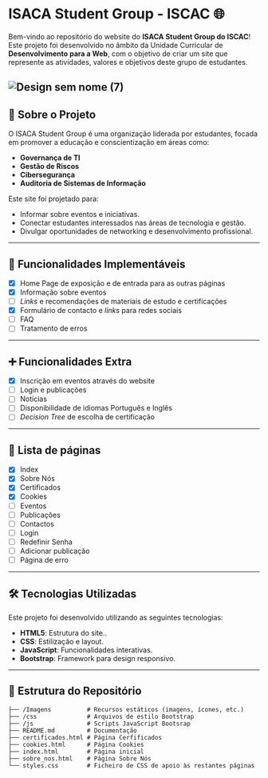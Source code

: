 # ISACA Student Group - ISCAC 🌐

Bem-vindo ao repositório do website do **ISACA Student Group do ISCAC**! Este projeto foi desenvolvido no âmbito da Unidade Curricular de **Desenvolvimento para a Web**, com o objetivo de criar um site que represente as atividades, valores e objetivos deste grupo de estudantes.

![Design sem nome (7)](https://github.com/user-attachments/assets/eb3db1d2-940c-497e-9b57-08cbf76b6729)
---

## 📖 Sobre o Projeto

O ISACA Student Group é uma organização liderada por estudantes, focada em promover a educação e conscientização em áreas como:
- **Governança de TI**
- **Gestão de Riscos**
- **Cibersegurança**
- **Auditoria de Sistemas de Informação**

Este site foi projetado para:
- Informar sobre eventos e iniciativas.
- Conectar estudantes interessados nas áreas de tecnologia e gestão.
- Divulgar oportunidades de networking e desenvolvimento profissional.

---

## 🚀 Funcionalidades Implementáveis

- [x] Home Page de exposição e de entrada para as outras páginas
- [x] Informação sobre eventos
- [ ] _Links_ e recomendações de materiais de estudo e certificações
- [x] Formulário de contacto e _links_ para redes sociais
- [ ] FAQ
- [ ] Tratamento de erros

---

## ➕ Funcionalidades Extra

- [x] Inscrição em eventos através do website
- [ ] Login e publicações
- [ ] Notícias
- [ ] Disponibilidade de idiomas Português e Inglês
- [ ] _Decision Tree_ de escolha de certificação

---

## 📄 Lista de páginas

- [x] Index
- [x] Sobre Nós
- [x] Certificados
- [x] Cookies
- [ ] Eventos
- [ ] Publicações
- [ ] Contactos
- [ ] Login
- [ ] Redefinir Senha
- [ ] Adicionar publicação
- [ ] Página de erro

---

## 🛠️ Tecnologias Utilizadas

Este projeto foi desenvolvido utilizando as seguintes tecnologias:
- **HTML5**: Estrutura do site..
- **CSS**: Estilização e layout.
- **JavaScript**: Funcionalidades interativas.
- **Bootstrap**: Framework para design responsivo.

---

## 📂 Estrutura do Repositório

```plaintext
├── /Imagens          # Recursos estáticos (imagens, ícones, etc.)
├── /css              # Arquivos de estilo Bootstrap
├── /js               # Scripts JavaScript Bootsrap
├── README.md         # Documentação
├── certificados.html # Página Cerfificados
├── cookies.html      # Página Cookies
├── index.html        # Página inicial
├── sobre_nos.html    # Página Sobre Nós
└── styles.css        # Ficheiro de CSS de apoio às restantes páginas
